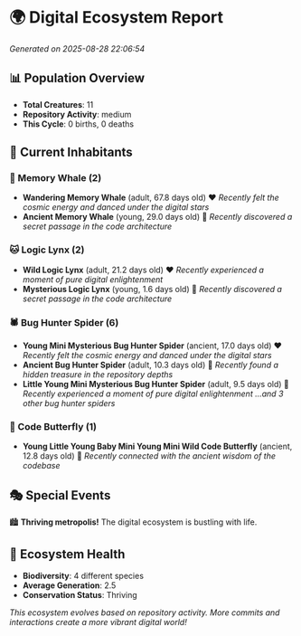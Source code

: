 # 🌍 Digital Ecosystem Report
*Generated on 2025-08-28 22:06:54*

## 📊 Population Overview
- **Total Creatures**: 11
- **Repository Activity**: medium
- **This Cycle**: 0 births, 0 deaths

## 👥 Current Inhabitants

### 🐋 Memory Whale (2)
- **Wandering Memory Whale** (adult, 67.8 days old) ❤️
  *Recently felt the cosmic energy and danced under the digital stars*
- **Ancient Memory Whale** (young, 29.0 days old) 💛
  *Recently discovered a secret passage in the code architecture*

### 🐱 Logic Lynx (2)
- **Wild Logic Lynx** (adult, 21.2 days old) ❤️
  *Recently experienced a moment of pure digital enlightenment*
- **Mysterious Logic Lynx** (young, 1.6 days old) 💚
  *Recently discovered a secret passage in the code architecture*

### 🕷️ Bug Hunter Spider (6)
- **Young Mini Mysterious Bug Hunter Spider** (ancient, 17.0 days old) ❤️
  *Recently felt the cosmic energy and danced under the digital stars*
- **Ancient Bug Hunter Spider** (adult, 10.3 days old) 💚
  *Recently found a hidden treasure in the repository depths*
- **Little Young Mini Mysterious Bug Hunter Spider** (adult, 9.5 days old) 💚
  *Recently experienced a moment of pure digital enlightenment*
  *...and 3 other bug hunter spiders*

### 🦋 Code Butterfly (1)
- **Young Little Young Baby Mini Young Mini Wild Code Butterfly** (ancient, 12.8 days old) 💛
  *Recently connected with the ancient wisdom of the codebase*

## 🎭 Special Events

🏙️ **Thriving metropolis!** The digital ecosystem is bustling with life.

## 🔬 Ecosystem Health
- **Biodiversity**: 4 different species
- **Average Generation**: 2.5
- **Conservation Status**: Thriving

*This ecosystem evolves based on repository activity. More commits and interactions create a more vibrant digital world!*